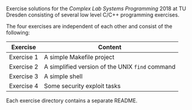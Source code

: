 Exercise solutions for the _Complex Lab Systems Programming_ 2018 at TU
Dresden consisting of several low level C/C++ programming exercises.

The four exercises are independent of each other and consist of the following:

|Exercise   | Content                                         |
|-----------|-------------------------------------------------|
|Exercise 1 | A simple Makefile project                       |
|Exercise 2 | A simplified version of the UNIX `find` command |
|Exercise 3 | A simple shell                                  |
|Exercise 4 | Some security exploit tasks                     |

Each exercise directory contains a separate README.
